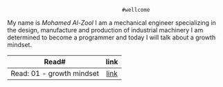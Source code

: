                                          #wellcome 
My name is _Mohamed Al-Zool_
I am a mechanical engineer specializing in the design, manufacture and production of industrial machinery
I am determined to become a programmer and today I will talk about a growth mindset.







|                                   Read#                     |               link                     |
| :---------------------------------------------------------: | :-----------------------------------------------------------: |
|                Read: 01 - growth mindset                    | [link](https://mohammad-alzool.github.io/new-repository/aa)  |
